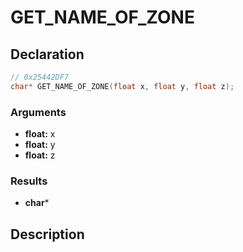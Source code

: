# GET_NAME_OF_ZONE

## Declaration
```cpp
// 0x25442DF7
char* GET_NAME_OF_ZONE(float x, float y, float z);
```

### Arguments
- **float:** x
- **float:** y
- **float:** z

### Results
- **char***

## Description
